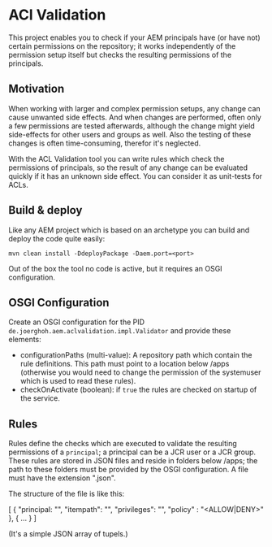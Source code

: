 # ACl Validation

This project enables you to check if your AEM principals have (or have not) certain permissions on the repository; it works independently of the permission setup itself but checks the resulting permissions of the principals.

## Motivation

When working with larger and complex permission setups, any change can cause unwanted side effects. And when changes are performed, often only a few permissions are tested afterwards, although the change might yield side-effects for other users and groups as well. Also the testing of these changes is often time-consuming, therefor it's neglected.

With the ACL Validation tool you can write rules which check the permissions of principals, so the result of any change can be evaluated quickly if it has an unknown side effect.
You can consider it as unit-tests for ACLs.

## Build & deploy

Like any AEM project which is based on an archetype you can build and deploy the code quite easily:

    mvn clean install -DdeployPackage -Daem.port=<port>
    
Out of the box the tool no code is active, but it requires an OSGI configuration.
    
## OSGI Configuration

Create an OSGI configuration for the PID `de.joerghoh.aem.aclvalidation.impl.Validator` and provide these elements:

* configurationPaths (multi-value): A repository path which contain the rule definitions. This path must point to a location below /apps (otherwise you would need to change the permission of the systemuser which is used to read these rules).
* checkOnActivate (boolean): if `true` the rules are checked on startup of the service.

## Rules

Rules define the checks which are executed to validate the resulting permissions of a `principal`; a principal can be a JCR user or a JCR group. These rules are stored in JSON files and reside in folders below /apps; the path to these folders must be provided by the OSGI configuration. A file must have the extension ".json".

The structure of the file is like this:

   [
     { "principal: "<the principal>",
       "itempath": "<the path to check>",
       "privileges": "<privilegest to check for>",
       "policy" : "<ALLOW|DENY>"
     },
     {
       ...
     }
   ] 

(It's a simple JSON array of tupels.)


